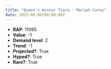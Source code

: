 ```yaml
---
title: "Queen's Winter Tiara - Mariah Carey"
date: 2025-08-06T00:00:00Z
---
```

- **RAP**: 11095
- **Value**: -1
- **Demand level**: 2
- **Trend**: -1
- **Projected?**: True
- **Hyped?**: True
- **Rare?**: True
